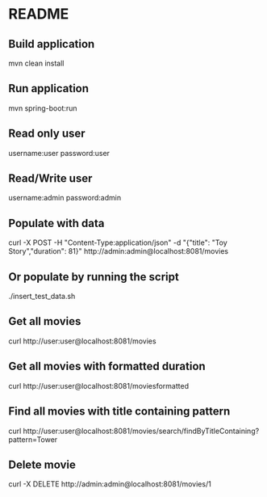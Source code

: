 README
============

## Build application
mvn clean install

## Run application
mvn spring-boot:run

## Read only user
username:user password:user

## Read/Write user
username:admin password:admin

## Populate with data
curl -X POST -H "Content-Type:application/json" -d "{\"title\": \"Toy Story\",\"duration\": 81}" http://admin:admin@localhost:8081/movies

## Or populate by running the script
./insert_test_data.sh

## Get all movies 
curl http://user:user@localhost:8081/movies

## Get all movies with formatted duration
curl http://user:user@localhost:8081/moviesformatted

## Find all movies with title containing pattern
curl http://user:user@localhost:8081/movies/search/findByTitleContaining?pattern=Tower

## Delete movie
curl -X DELETE http://admin:admin@localhost:8081/movies/1
